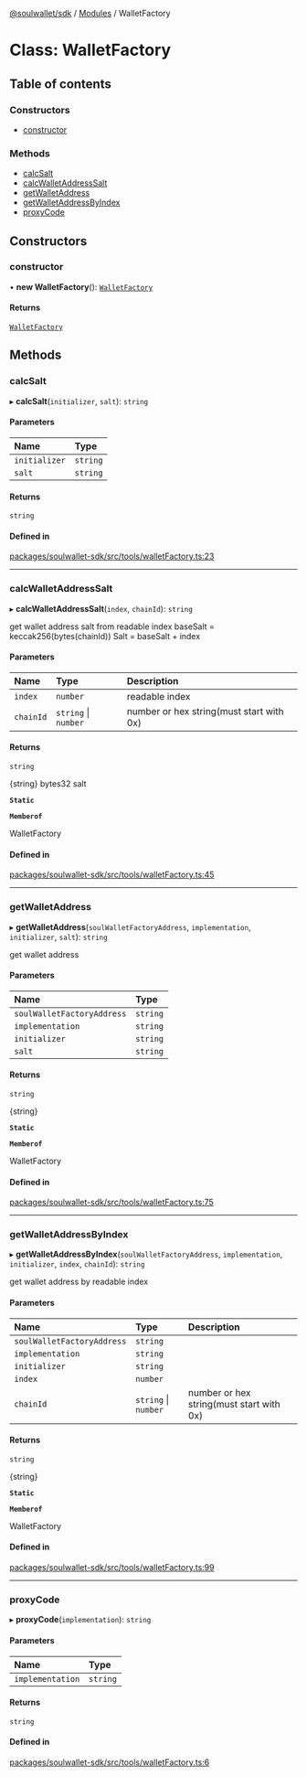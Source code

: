 [@soulwallet/sdk](../README.md) / [Modules](../modules.md) / WalletFactory

# Class: WalletFactory

## Table of contents

### Constructors

- [constructor](WalletFactory.md#constructor)

### Methods

- [calcSalt](WalletFactory.md#calcsalt)
- [calcWalletAddressSalt](WalletFactory.md#calcwalletaddresssalt)
- [getWalletAddress](WalletFactory.md#getwalletaddress)
- [getWalletAddressByIndex](WalletFactory.md#getwalletaddressbyindex)
- [proxyCode](WalletFactory.md#proxycode)

## Constructors

### constructor

• **new WalletFactory**(): [`WalletFactory`](WalletFactory.md)

#### Returns

[`WalletFactory`](WalletFactory.md)

## Methods

### calcSalt

▸ **calcSalt**(`initializer`, `salt`): `string`

#### Parameters

| Name | Type |
| :------ | :------ |
| `initializer` | `string` |
| `salt` | `string` |

#### Returns

`string`

#### Defined in

[packages/soulwallet-sdk/src/tools/walletFactory.ts:23](https://github.com/SoulWallet/soulwalletlib/blob/c4026ab/packages/soulwallet-sdk/src/tools/walletFactory.ts#L23)

___

### calcWalletAddressSalt

▸ **calcWalletAddressSalt**(`index`, `chainId`): `string`

get wallet address salt from readable index
baseSalt = keccak256(bytes(chainId))
Salt = baseSalt + index

#### Parameters

| Name | Type | Description |
| :------ | :------ | :------ |
| `index` | `number` | readable index |
| `chainId` | `string` \| `number` | number or hex string(must start with 0x) |

#### Returns

`string`

{string} bytes32 salt

**`Static`**

**`Memberof`**

WalletFactory

#### Defined in

[packages/soulwallet-sdk/src/tools/walletFactory.ts:45](https://github.com/SoulWallet/soulwalletlib/blob/c4026ab/packages/soulwallet-sdk/src/tools/walletFactory.ts#L45)

___

### getWalletAddress

▸ **getWalletAddress**(`soulWalletFactoryAddress`, `implementation`, `initializer`, `salt`): `string`

get wallet address

#### Parameters

| Name | Type |
| :------ | :------ |
| `soulWalletFactoryAddress` | `string` |
| `implementation` | `string` |
| `initializer` | `string` |
| `salt` | `string` |

#### Returns

`string`

{string}

**`Static`**

**`Memberof`**

WalletFactory

#### Defined in

[packages/soulwallet-sdk/src/tools/walletFactory.ts:75](https://github.com/SoulWallet/soulwalletlib/blob/c4026ab/packages/soulwallet-sdk/src/tools/walletFactory.ts#L75)

___

### getWalletAddressByIndex

▸ **getWalletAddressByIndex**(`soulWalletFactoryAddress`, `implementation`, `initializer`, `index`, `chainId`): `string`

get wallet address by readable index

#### Parameters

| Name | Type | Description |
| :------ | :------ | :------ |
| `soulWalletFactoryAddress` | `string` |  |
| `implementation` | `string` |  |
| `initializer` | `string` |  |
| `index` | `number` |  |
| `chainId` | `string` \| `number` | number or hex string(must start with 0x) |

#### Returns

`string`

{string}

**`Static`**

**`Memberof`**

WalletFactory

#### Defined in

[packages/soulwallet-sdk/src/tools/walletFactory.ts:99](https://github.com/SoulWallet/soulwalletlib/blob/c4026ab/packages/soulwallet-sdk/src/tools/walletFactory.ts#L99)

___

### proxyCode

▸ **proxyCode**(`implementation`): `string`

#### Parameters

| Name | Type |
| :------ | :------ |
| `implementation` | `string` |

#### Returns

`string`

#### Defined in

[packages/soulwallet-sdk/src/tools/walletFactory.ts:6](https://github.com/SoulWallet/soulwalletlib/blob/c4026ab/packages/soulwallet-sdk/src/tools/walletFactory.ts#L6)
